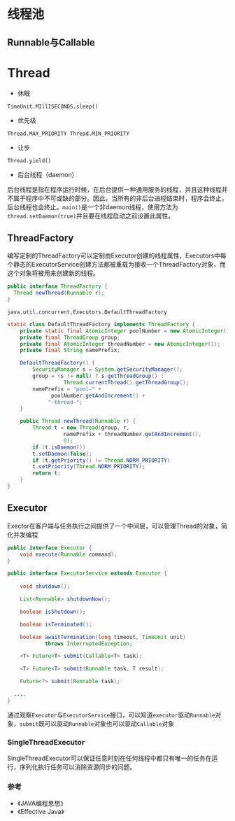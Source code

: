 # 线程池

## Runnable与Callable

# Thread

- 休眠

`TimeUnit.MIllISECONDS.sleep()`
- 优先级

`Thread.MAX_PRIORITY Thread.MIN_PRIORITY`
- 让步

`Thread.yield()`

- 后台线程（daemon）

后台线程是指在程序运行时候，在后台提供一种通用服务的线程，并且这种线程并不属于程序中不可或缺的部分。因此，当所有的非后台进程结束时，程序会终止，后台线程也会终止。`main()`是一个非daemon线程，使用方法为`thread.setDaemon(true)`并且要在线程启动之前设置此属性。

## ThreadFactory
编写定制的ThreadFactory可以定制由Executor创建的线程属性，Executors中每个静态的ExecutorService创建方法都被重载为接收一个ThreadFactory对象，而这个对象将被用来创建新的线程。

```Java
public interface ThreadFactory {
  Thread newThread(Runnable r);
}
```
`java.util.concurrent.Executors.DefaultThreadFactory`
```Java
static class DefaultThreadFactory implements ThreadFactory {
	private static final AtomicInteger poolNumber = new AtomicInteger(1);
	private final ThreadGroup group;
	private final AtomicInteger threadNumber = new AtomicInteger(1);
	private final String namePrefix;

	DefaultThreadFactory() {
	    SecurityManager s = System.getSecurityManager();
	    group = (s != null) ? s.getThreadGroup() :
				  Thread.currentThread().getThreadGroup();
	    namePrefix = "pool-" +
			  poolNumber.getAndIncrement() +
			 "-thread-";
	}

	public Thread newThread(Runnable r) {
	    Thread t = new Thread(group, r,
				  namePrefix + threadNumber.getAndIncrement(),
				  0);
	    if (t.isDaemon())
		t.setDaemon(false);
	    if (t.getPriority() != Thread.NORM_PRIORITY)
		t.setPriority(Thread.NORM_PRIORITY);
	    return t;
	}
}
```
## Executor
Exector在客户端与任务执行之间提供了一个中间层，可以管理Thread的对象，简化并发编程

```Java
public interface Executor {
	void execute(Runnable command);
}

public interface ExecutorService extends Executor {
  
	void shutdown();

	List<Runnable> shutdownNow();

	boolean isShutdown();

	boolean isTerminated();

	boolean awaitTermination(long timeout, TimeUnit unit)
			throws InterruptedException;

	<T> Future<T> submit(Callable<T> task);

	<T> Future<T> submit(Runnable task, T result);

	Future<?> submit(Runnable task);

  ....
}
```

通过观察`Executor`与`ExecutorService`接口，可以知道`executor`驱动`Runnable`对象，`submit`既可以驱动`Runnable`对象也可以驱动`Callable`对象

### SingleThreadExecutor
SingleThreadExecutor可以保证任意时刻在任何线程中都只有唯一的任务在运行，序列化执行任务可以消除资源同步的问题。


### 参考
- 《JAVA编程思想》
- 《Effective Java》
